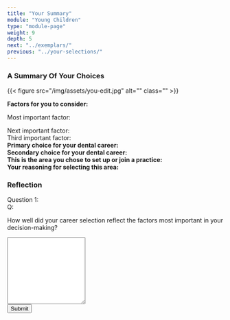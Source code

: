 ```yaml
---
title: "Your Summary"
module: "Young Children"
type: "module-page"
weight: 9
depth: 5
next: "../exemplars/"
previous: "../your-selections/"
---
```

<form method="post" action="."><h3>A Summary Of Your Choices</h3><div class="pageblock"><div class="maintext">
<div class="right">{{< figure src="/img/assets/you-edit.jpg" alt="" class="" >}}</div>
<p><strong>Factors for you to consider:</strong></p>

Most important factor:</div>
</div><div class="pageblock"><div class="maintext">Next important factor:</div>
</div><div class="pageblock"><div class="maintext">Third important factor:</div>
</div><div class="pageblock"><div class="maintext"><strong>Primary choice for your dental career:</strong></div>
</div><div class="pageblock"><div class="maintext"><strong>Secondary choice for your dental career:</strong></div>
</div><div class="pageblock"><div class="maintext"><strong>This is the area you chose to set up or join a practice:</strong></div>
</div><div class="pageblock"><div class="maintext"><strong>Your reasoning for selecting this area:</strong></div>
</div><h3>Reflection</h3><div class="pageblock">







  


<div class="cases"><div class="casetitle">Question 1:</div><div class="casecontent"><div class="casequestion"><div class="casequestion-text clearfix"><div class="q-mod5">Q:</div><div class="question-text"><p>How well did your career selection reflect the factors most important in your decision-making?</p></div></div><textarea rows="10" name="question18" class="form-control"></textarea></div></div></div>



  <script src="/media/quizblock/js/quizshow.js"></script>



</div><div class="submit-container"><input class="btn btn-info btn-submit-section" type="submit" value="Submit" /></div></form>